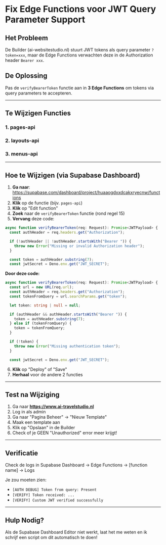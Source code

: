 # Fix Edge Functions voor JWT Query Parameter Support

## Het Probleem
De Builder (ai-websitestudio.nl) stuurt JWT tokens als query parameter `?token=xxx`, maar de Edge Functions verwachten deze in de Authorization header `Bearer xxx`.

## De Oplossing
Pas de `verifyBearerToken` functie aan in **3 Edge Functions** om tokens via query parameters te accepteren.

---

## Te Wijzigen Functies

### 1. **pages-api**
### 2. **layouts-api**
### 3. **menus-api**

---

## Hoe te Wijzigen (via Supabase Dashboard)

1. **Ga naar**: https://supabase.com/dashboard/project/huaaogdxxdcakxryecnw/functions
2. **Klik** op de functie (bijv. `pages-api`)
3. **Klik** op "Edit function"
4. **Zoek** naar de `verifyBearerToken` functie (rond regel 15)
5. **Vervang** deze code:

```typescript
async function verifyBearerToken(req: Request): Promise<JWTPayload> {
  const authHeader = req.headers.get("Authorization");

  if (!authHeader || !authHeader.startsWith("Bearer ")) {
    throw new Error("Missing or invalid Authorization header");
  }

  const token = authHeader.substring(7);
  const jwtSecret = Deno.env.get("JWT_SECRET");
```

**Door deze code:**

```typescript
async function verifyBearerToken(req: Request): Promise<JWTPayload> {
  const url = new URL(req.url);
  const authHeader = req.headers.get("Authorization");
  const tokenFromQuery = url.searchParams.get("token");

  let token: string | null = null;

  if (authHeader && authHeader.startsWith("Bearer ")) {
    token = authHeader.substring(7);
  } else if (tokenFromQuery) {
    token = tokenFromQuery;
  }

  if (!token) {
    throw new Error("Missing authentication token");
  }

  const jwtSecret = Deno.env.get("JWT_SECRET");
```

6. **Klik** op "Deploy" of "Save"
7. **Herhaal** voor de andere 2 functies

---

## Test na Wijziging

1. Ga naar **https://www.ai-travelstudio.nl**
2. Log in als admin
3. Ga naar "Pagina Beheer" → "Nieuw Template"
4. Maak een template aan
5. Klik op "Opslaan" in de Builder
6. Check of je GEEN "Unauthorized" error meer krijgt!

---

## Verificatie

Check de logs in Supabase Dashboard → Edge Functions → [function name] → Logs

Je zou moeten zien:
- `[AUTH DEBUG] Token from query: Present`
- `[VERIFY] Token received: ...`
- `[VERIFY] Custom JWT verified successfully`

---

## Hulp Nodig?

Als de Supabase Dashboard Editor niet werkt, laat het me weten en ik schrijf een script om dit automatisch te doen!
